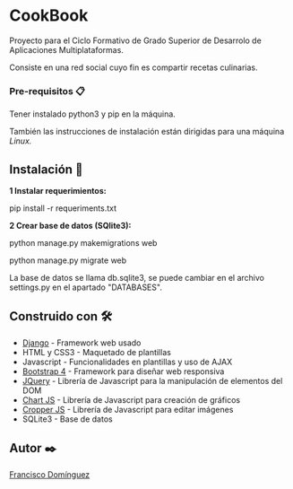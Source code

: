 # CookBook

Proyecto para el Ciclo Formativo de Grado Superior de Desarrolo de Aplicaciones Multiplataformas.

Consiste en una red social cuyo fin es compartir recetas culinarias.

### Pre-requisitos 📋
Tener instalado python3 y pip en la máquina.

También las instrucciones de instalación están dirigidas para una máquina _Linux._

## Instalación 🔧

**1 Instalar requerimientos:**

pip install -r requeriments.txt

**2 Crear base de datos (SQlite3):**

python manage.py makemigrations web

python manage.py migrate web

La base de datos se llama db.sqlite3, se puede cambiar en el archivo settings.py en el apartado "DATABASES".

## Construido con 🛠️
* [Django](https://www.djangoproject.com/) - Framework web usado
* HTML y CSS3 - Maquetado de plantillas
* Javascript - Funcionalidades en plantillas y uso de AJAX
* [Bootstrap 4](https://getbootstrap.com/) - Framework para diseñar web responsiva
* [JQuery](https://jquery.com/) - Librería de Javascript para la manipulación de elementos del DOM
* [Chart JS](https://www.chartjs.org/) - Librería de Javascript para creación de gráficos
* [Cropper JS](https://fengyuanchen.github.io/cropperjs/) - Librería de Javascript para editar imágenes
* SQLite3 - Base de datos

## Autor ✒️

[Francisco Domínguez](https://github.com/currodmmoguer/)
